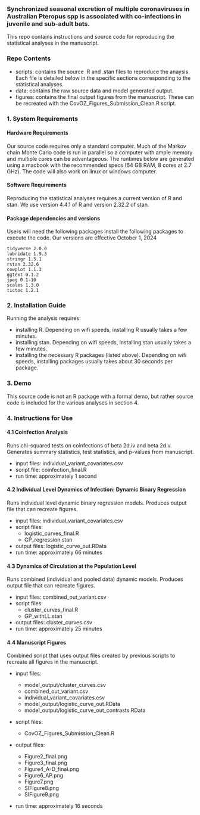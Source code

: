 ### Synchronized seasonal excretion of multiple coronaviruses in Australian Pteropus spp is associated with co-infections in juvenile and sub-adult bats.

This repo contains instructions and source code for reproducing the statistical analyses in the manuscript.


### Repo Contents

- scripts: contains the source .R and .stan files to reproduce the anaysis. Each file is detailed below in the specific sections corresponding to the statistical analyses.
- data: contains the raw source data and model generated output.
- figures: contains the final output figures from the manuscript. These can be recreated with the CovOZ_Figures_Submission_Clean.R script.

### 1. System Requirements

#### Hardware Requirements

Our source code requires only a standard computer. Much of the Markov chain Monte Carlo code is run in parallel so a computer with ample memory and multiple cores can be advantageous. The runtimes below are generated using a macbook with the recommended specs (64 GB RAM, 8 cores at 2.7 GHz). The code will also work on linux or windows computer.

#### Software Requirements

Reproducing the statistical analyses requires a current version of R and stan. We use version 4.4.1 of R and version 2.32.2 of stan.

#### Package dependencies and versions

Users will need the following packages install the following packages to execute the code. Our versions are effective October 1, 2024

```
tidyverse 2.0.0
lubridate 1.9.3
stringr 1.5.1
rstan 2.32.6
cowplot 1.1.3
ggtext 0.1.2
jpeg 0.1-10
scales 1.3.0
tictoc 1.2.1
```


### 2. Installation Guide

Running the analysis requires:

- installing R. Depending on wifi speeds, installing R usually takes a few minutes.
- installing stan. Depending on wifi speeds, installing stan usually takes a few minutes.
- installing the necessary R packages (listed above). Depending on wifi speeds, installing packages usually takes about 30 seconds per package.




### 3. Demo

This source code is not an R package with a formal demo, but rather source code is included for the various analyses in section 4.


### 4. Instructions for Use

#### 4.1 Coinfection Analysis

Runs chi-squared tests on coinfections of beta 2d.iv and beta 2d.v. Generates summary statistics, test statistics, and p-values from manuscript.

- input files: individual_variant_covariates.csv
- script file: coinfection_final.R
- run time: approximately 1 second

#### 4.2 Individual Level Dynamics of Infection: Dynamic Binary Regression

Runs individual level dynamic binary regression models. Produces output file that can recreate figures.

- input files: individual_variant_covariates.csv
- script files:
  - logistic_curves_final.R
  - GP_regression.stan
- output files: logistic_curve_out.RData
- run time: approximately 66 minutes
  
  
#### 4.3 Dynamics of Circulation at the Population Level

Runs combined (individual and pooled data) dynamic models. Produces output file that can recreate figures.

- input files: combined_out_variant.csv
- script files:
  - cluster_curves_final.R
  - GP_withLL.stan
- output files: cluster_curves.csv
- run time: approximately 25 minutes

#### 4.4 Manuscript Figures

Combined script that uses output files created by previous scripts to recreate all figures in the manuscript.


- input files: 
  - model_output/cluster_curves.csv
  - combined_out_variant.csv
  - individual_variant_covariates.csv
  - model_output/logistic_curve_out.RData
  - model_output/logistic_curve_out_contrasts.RData
  
- script files:
  - CovOZ_Figures_Submission_Clean.R

- output files: 
  - Figure2_final.png
  - Figure3_final.png
  - Figure4_A-D_final.png
  - Figure6_AP.png
  - Figure7.png
  - SIFigure8.png
  - SIFigure9.png

- run time: approximately 16 seconds